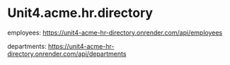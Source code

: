 # Unit4.acme.hr.directory


employees:
https://unit4-acme-hr-directory.onrender.com/api/employees

departments:
https://unit4-acme-hr-directory.onrender.com/api/departments